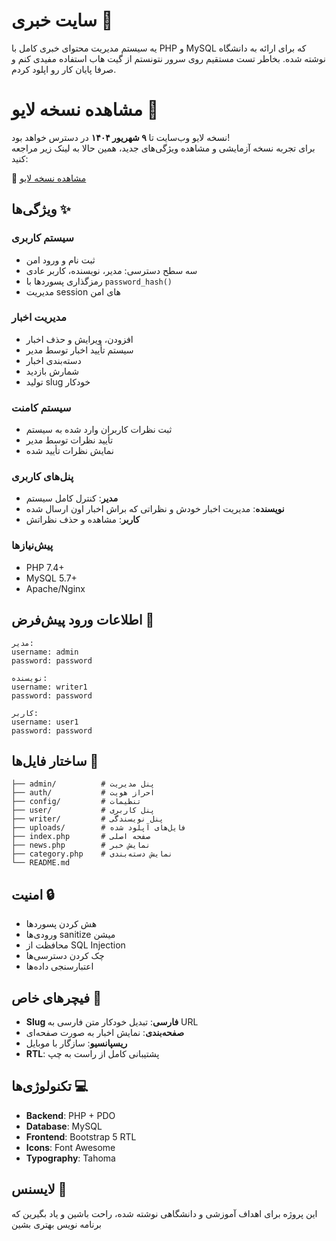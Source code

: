 # سایت خبری 📰

یه سیستم مدیریت محتوای خبری کامل با PHP و MySQL که برای ارائه به دانشگاه نوشته شده.
بخاطر تست مستقیم روی سرور نتونستم از گیت هاب استفاده مفیدی کنم و صرفا پایان کار رو اپلود کردم.

# مشاهده نسخه لایو 🚀

نسخه لایو وب‌سایت تا **۹ شهریور ۱۴۰۴** در دسترس خواهد بود!  
برای تجربه نسخه آزمایشی و مشاهده ویژگی‌های جدید، همین حالا به لینک زیر مراجعه کنید:

🔗 [مشاهده نسخه لایو](https://news-uni.mohammadmkia.ir)

## ویژگی‌ها ✨

### سیستم کاربری
- ثبت نام و ورود امن
- سه سطح دسترسی: مدیر، نویسنده، کاربر عادی
- رمزگذاری پسوردها با `password_hash()`
- مدیریت session های امن

### مدیریت اخبار
- افزودن، ویرایش و حذف اخبار
- سیستم تأیید اخبار توسط مدیر
- دسته‌بندی اخبار
- شمارش بازدید
- تولید slug خودکار

### سیستم کامنت
- ثبت نظرات کاربران وارد شده به سیستم
- تأیید نظرات توسط مدیر
- نمایش نظرات تأیید شده

### پنل‌های کاربری
- **مدیر**: کنترل کامل سیستم
- **نویسنده**: مدیریت اخبار خودش و نظراتی که براش اخبار اون ارسال شده
- **کاربر**: مشاهده و حذف نظراتش

### پیش‌نیازها
- PHP 7.4+
- MySQL 5.7+
- Apache/Nginx

## اطلاعات ورود پیش‌فرض 🔑

```
مدیر:
username: admin
password: password

نویسنده:
username: writer1  
password: password

کاربر:
username: user1
password: password
```

## ساختار فایل‌ها 📁

```
├── admin/          # پنل مدیریت
├── auth/           # احراز هویت
├── config/         # تنظیمات
├── user/           # پنل کاربری
├── writer/         # پنل نویسندگی
├── uploads/        # فایل‌های آپلود شده
├── index.php       # صفحه اصلی
├── news.php        # نمایش خبر
├── category.php    # نمایش دسته‌بندی
└── README.md
```

## امنیت 🔒

- هش کردن پسوردها
- ورودی‌ها sanitize میشن
- محافظت از SQL Injection
- چک کردن دسترسی‌ها
- اعتبارسنجی داده‌ها

## فیچرهای خاص 🎯

- **Slug فارسی**: تبدیل خودکار متن فارسی به URL
- **صفحه‌بندی**: نمایش اخبار به صورت صفحه‌ای
- **ریسپانسیو**: سازگار با موبایل
- **RTL**: پشتیبانی کامل از راست به چپ

## تکنولوژی‌ها 💻

- **Backend**: PHP + PDO
- **Database**: MySQL
- **Frontend**: Bootstrap 5 RTL
- **Icons**: Font Awesome
- **Typography**: Tahoma

## لایسنس 📄

این پروژه برای اهداف آموزشی و دانشگاهی نوشته شده، راحت باشین و یاد بگیرین که برنامه نویس بهتری بشین